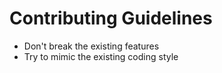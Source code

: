 # Contributing Guidelines

*   Don't break the existing features
*   Try to mimic the existing coding style
